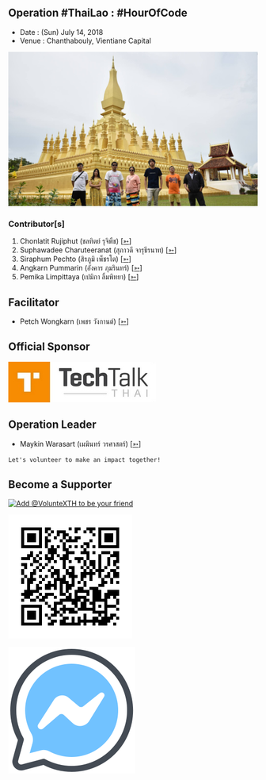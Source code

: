 ## Operation #ThaiLao : #HourOfCode

+ Date : (Sun) July 14, 2018
+ Venue : Chanthabouly, Vientiane Capital

[![](/ThaiLao/pic/AfterTheMatch.jpg "#ThaiLao")](https://www.facebook.com/VolunteXTH/photos/a.1439198196221318/1447899312017873/)

### Contributor[s]
1. Chonlatit Rujiphut (ชลทิตย์ รุจิพืช) [[➳](https://www.facebook.com/Tsunakun27)]
1. Suphawadee Charuteeranat (สุภาวดี จารุธีรนาท) [[➳](https://www.facebook.com/thdeemiss03)]
1. Siraphum Pechto (สิรภูมิ เพ็ชรโต) [[➳](https://www.facebook.com/SiraphumPechto)]
1. Angkarn Pummarin (อังคาร ภุมรินทร์) [[➳](https://www.facebook.com/in8l00p)]
1. Pemika Limpittaya (เปมิกา ลิ้มพิทยา) [[➳](https://www.facebook.com/tourlek.fisho)]

## Facilitator
+ Petch Wongkarn (เพชร วังกานต์) [[➳](https://www.facebook.com/petch.wongkarn)]

## Official Sponsor
[![](/ThaiLao/pic/TechTalkThai.jpg "TechTalkThai - ศูนย์รวมข่าว Enterprise IT ออนไลน์แห่งแรกในประเทศไทย")](https://www.techtalkthai.com/)

## Operation Leader
+ Maykin Warasart (เมฆินทร์ วรศาสตร์) [[➳](http://mk.in.th)]

```markdown
Let's volunteer to make an impact together!
```

## Become a Supporter

[![](https://scdn.line-apps.com/n/line_add_friends/btn/en.png "Add @VolunteXTH to be your friend")](https://lin.ee/cnIgUj4)

[![](/@VolunteXTH.png "Add @VolunteXTH to be your friend")](https://line.me/R/ti/p/@voluntex)

[![](/fb-m.png "Talk to us via FB messenger")](https://m.me/VolunteXTH)